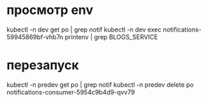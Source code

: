 # просмотр env
kubectl -n dev get po | grep notif
kubectl -n dev exec  notifications-59945869bf-vhb7n printenv | grep BLOGS_SERVICE 

# перезапуск
kubectl -n predev get po | grep notif
kubectl -n predev delete po notifications-consumer-5954c9b4d9-qvv79 
